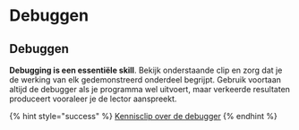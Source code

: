 # Debuggen

## Debuggen

**Debugging is een essentiële skill**. Bekijk onderstaande clip en zorg dat je de werking van elk gedemonstreerd onderdeel begrijpt. Gebruik voortaan altijd de debugger als je programma wel uitvoert, maar verkeerde resultaten produceert vooraleer je de lector aanspreekt.

{% hint style="success" %}
[Kennisclip over de debugger](https://youtu.be/R52m6dkUYFA)
{% endhint %}


